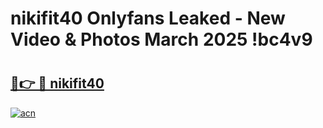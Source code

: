 # nikifit40 Onlyfans Leaked - New Video & Photos March 2025 !bc4v9

# <h2><a href="https://3d04r3.iuczelnia.edu.pl?title=nikifit40&ref=bc4v9">🔗👉 🔴 nikifit40</a></h2>

[![acn](https://github.com/user-attachments/assets/0f9c940e-d8b0-45ae-aac7-cd30a18b3e1c)](https://3d04r3.iuczelnia.edu.pl?title=nikifit40&ref=bc4v9)

